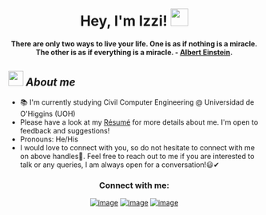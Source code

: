 <h1 align="center">Hey, I'm Izzi! <img src="https://media.giphy.com/media/hvRJCLFzcasrR4ia7z/giphy.gif" width="35"></h1>
<h4 align='center'>There are only two ways to live your life. One is as if nothing is a miracle. The other is as if everything is a miracle. - <a href='https://duckduckgo.com/?q=Albert+Einstein' target='_blank'>Albert Einstein</a>.</h4>

## <img src="https://media.giphy.com/media/ObNTw8Uzwy6KQ/giphy.gif" width="30px">&nbsp;***About me***
- 📚 I'm currently studying Civil Computer Engineering @ Universidad de O'Higgins (UOH)
- Please have a look at my [Résumé](https://www.adityavsingh.com/resume.html)  for more details about me. I'm open to feedback and suggestions!
- Pronouns: He/His
- I would love to connect with you, so do not hesitate to connect with me on above handles🤝. Feel free to reach out to me if you are interested to talk or any queries, I am always open for a conversation!😃✔

<h3 align="center">Connect with me:</h3>
<div align="center">

[![image](https://img.shields.io/badge/LinkedIn-0077B5?style=for-the-badge&logo=linkedin&logoColor=white)](https://www.linkedin.com/in/isidora-salgado/)
[![image](https://img.shields.io/badge/Instagram-E4405F?style=for-the-badge&logo=instagram&logoColor=white)](https://www.instagram.com/snow_qrow/)
[![image](https://img.shields.io/badge/Gmail-D14836?style=for-the-badge&logo=gmail&logoColor=white)](mailto:izzisalgado@gmail.com)
  
</div>
